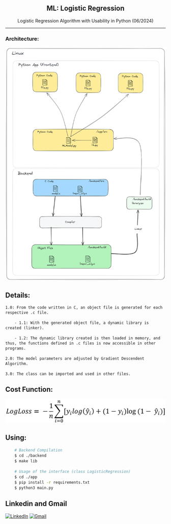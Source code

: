 <h2 align="center"> ML: Logistic Regression </h2>
<p align="center"> Logistic Regression Algorithm with Usability in Python (06/2024)</p>

<hr>

### Architecture:
<p align="center">
    <img src="https://raw.githubusercontent.com/reidn3r/logistic-regression/main/assets/architecture.png" alt="Model Architecture">
</p>

## Details:
    1.0: From the code written in C, an object file is generated for each respective .c file.

        - 1.1: With the generated object file, a dynamic library is created (linker).

        - 1.2: The dynamic library created is then loaded in memory, and thus, the functions defined in .c files is now accessible in other programs.

    2.0: The model parameters are adjusted by Gradient Descendent Algorithm.

    3.0: The class can be imported and used in other files.

## Cost Function:
<p align="center">
    <img src="https://raw.githubusercontent.com/reidn3r/logistic-regression/main/assets/LogLoss.png" alt="Função de custo">
</p>

## Using:
```bash
    # Backend Compilation
    $ cd ./backend
    $ make lib

    # Usage of the interface (class LogisticRegression)
    $ cd ./app
    $ pip install -r requirements.txt
    $ python3 main.py
```

## Linkedin and Gmail
<p align="center">

[![LinkedIn](https://img.shields.io/badge/linkedin-%230077B5.svg?style=for-the-badge&logo=linkedin&logoColor=white)](https://linkedin.com/in/reidner-adnan-b19377210) 	[![Gmail](https://img.shields.io/badge/Gmail-D14836?style=for-the-badge&logo=gmail&logoColor=white)](mailto:rdn.adn00@gmail.com)

</p>


